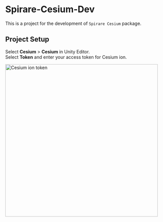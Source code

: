 # Spirare-Cesium-Dev
This is a project for the development of `Spirare Cesium` package.

## Project Setup
Select **Cesium** > **Cesium** in Unity Editor.  
Select **Token** and enter your access token for Cesium ion.

<img width="480" alt="Cesium ion token" src="https://user-images.githubusercontent.com/4415085/230542155-3748e190-97dd-4b94-b641-c3fc566400c3.png">